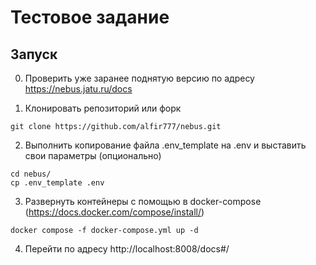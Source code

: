 # Тестовое задание

## Запуск

0. Проверить уже заранее поднятую версию по адресу https://nebus.jatu.ru/docs

1. Клонировать репозиторий или форк

```
git clone https://github.com/alfir777/nebus.git
```

2. Выполнить копирование файла .env_template на .env и выставить свои параметры (опционально)

```
cd nebus/
cp .env_template .env
```

3. Развернуть контейнеры с помощью в docker-compose (https://docs.docker.com/compose/install/)

```
docker compose -f docker-compose.yml up -d
```

4. Перейти по адресу http://localhost:8008/docs#/
